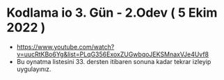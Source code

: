 # Kodlama io 3. Gün - 2.Odev ( 5 Ekim 2022 )
- https://www.youtube.com/watch?v=uucRtKBo6Yg&list=PLqG356ExoxZUGwbqoJEKSMnaxVJe4Uvf8
- Bu oynatma listesini 33. dersten itibaren sonuna kadar tekrar izleyip uygulayınız.
